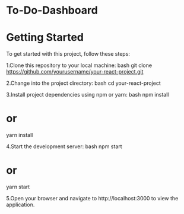# To-Do-Dashboard

Getting Started
===============


To get started with this project, follow these steps:



1.Clone this repository to your local machine:
bash
git clone https://github.com/yourusername/your-react-project.git



2.Change into the project directory:
bash
cd your-react-project



3.Install project dependencies using npm or yarn:
bash
npm install
# or
yarn install



4.Start the development server:
bash
npm start
# or
yarn start



5.Open your browser and navigate to http://localhost:3000 to view the application.
